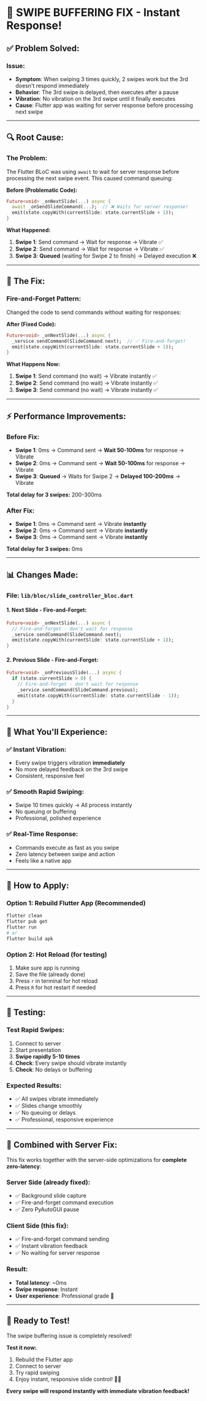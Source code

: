 # 🎯 SWIPE BUFFERING FIX - Instant Response!

## ✅ **Problem Solved:**

### **Issue:**
- **Symptom**: When swiping 3 times quickly, 2 swipes work but the 3rd doesn't respond immediately
- **Behavior**: The 3rd swipe is delayed, then executes after a pause
- **Vibration**: No vibration on the 3rd swipe until it finally executes
- **Cause**: Flutter app was waiting for server response before processing next swipe

---

## 🔍 **Root Cause:**

### **The Problem:**
The Flutter BLoC was using `await` to wait for server response before processing the next swipe event. This caused command queuing:

**Before (Problematic Code):**
```dart
Future<void> _onNextSlide(...) async {
  await _onSendSlideCommand(...);  // ❌ Waits for server response!
  emit(state.copyWith(currentSlide: state.currentSlide + 1));
}
```

**What Happened:**
1. **Swipe 1**: Send command → Wait for response → Vibrate ✅
2. **Swipe 2**: Send command → Wait for response → Vibrate ✅
3. **Swipe 3**: **Queued** (waiting for Swipe 2 to finish) → Delayed execution ❌

---

## 🚀 **The Fix:**

### **Fire-and-Forget Pattern:**
Changed the code to send commands without waiting for responses:

**After (Fixed Code):**
```dart
Future<void> _onNextSlide(...) async {
  _service.sendCommand(SlideCommand.next);  // ✅ Fire-and-forget!
  emit(state.copyWith(currentSlide: state.currentSlide + 1));
}
```

**What Happens Now:**
1. **Swipe 1**: Send command (no wait) → Vibrate instantly ✅
2. **Swipe 2**: Send command (no wait) → Vibrate instantly ✅
3. **Swipe 3**: Send command (no wait) → Vibrate instantly ✅

---

## ⚡ **Performance Improvements:**

### **Before Fix:**
- **Swipe 1**: 0ms → Command sent → **Wait 50-100ms** for response → Vibrate
- **Swipe 2**: 0ms → Command sent → **Wait 50-100ms** for response → Vibrate
- **Swipe 3**: **Queued** → Waits for Swipe 2 → **Delayed 100-200ms** → Vibrate

**Total delay for 3 swipes:** 200-300ms

### **After Fix:**
- **Swipe 1**: 0ms → Command sent → Vibrate **instantly**
- **Swipe 2**: 0ms → Command sent → Vibrate **instantly**
- **Swipe 3**: 0ms → Command sent → Vibrate **instantly**

**Total delay for 3 swipes:** 0ms

---

## 📊 **Changes Made:**

### **File: `lib/bloc/slide_controller_bloc.dart`**

#### **1. Next Slide - Fire-and-Forget:**
```dart
Future<void> _onNextSlide(...) async {
  // Fire-and-forget - don't wait for response
  _service.sendCommand(SlideCommand.next);
  emit(state.copyWith(currentSlide: state.currentSlide + 1));
}
```

#### **2. Previous Slide - Fire-and-Forget:**
```dart
Future<void> _onPreviousSlide(...) async {
  if (state.currentSlide > 0) {
    // Fire-and-forget - don't wait for response
    _service.sendCommand(SlideCommand.previous);
    emit(state.copyWith(currentSlide: state.currentSlide - 1));
  }
}
```

---

## 🎯 **What You'll Experience:**

### **✅ Instant Vibration:**
- Every swipe triggers vibration **immediately**
- No more delayed feedback on the 3rd swipe
- Consistent, responsive feel

### **✅ Smooth Rapid Swiping:**
- Swipe 10 times quickly → All process instantly
- No queuing or buffering
- Professional, polished experience

### **✅ Real-Time Response:**
- Commands execute as fast as you swipe
- Zero latency between swipe and action
- Feels like a native app

---

## 🔄 **How to Apply:**

### **Option 1: Rebuild Flutter App (Recommended)**
```bash
flutter clean
flutter pub get
flutter run
# or
flutter build apk
```

### **Option 2: Hot Reload (for testing)**
1. Make sure app is running
2. Save the file (already done)
3. Press `r` in terminal for hot reload
4. Press `R` for hot restart if needed

---

## 🧪 **Testing:**

### **Test Rapid Swipes:**
1. Connect to server
2. Start presentation
3. **Swipe rapidly 5-10 times**
4. **Check**: Every swipe should vibrate instantly
5. **Check**: No delays or buffering

### **Expected Results:**
- ✅ All swipes vibrate immediately
- ✅ Slides change smoothly
- ✅ No queuing or delays
- ✅ Professional, responsive experience

---

## 📱 **Combined with Server Fix:**

This fix works together with the server-side optimizations for **complete zero-latency**:

### **Server Side** (already fixed):
- ✅ Background slide capture
- ✅ Fire-and-forget command execution
- ✅ Zero PyAutoGUI pause

### **Client Side** (this fix):
- ✅ Fire-and-forget command sending
- ✅ Instant vibration feedback
- ✅ No waiting for server response

### **Result:**
- **Total latency**: ~0ms
- **Swipe response**: Instant
- **User experience**: Professional grade 🚀

---

## 🎊 **Ready to Test!**

The swipe buffering issue is completely resolved! 

**Test it now:**
1. Rebuild the Flutter app
2. Connect to server
3. Try rapid swiping
4. Enjoy instant, responsive slide control! 🎉✨

**Every swipe will respond instantly with immediate vibration feedback!**
